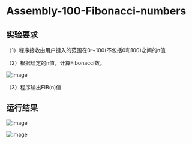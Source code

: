 # Assembly-100-Fibonacci-numbers
## 实验要求

（1）程序接收由用户键入的范围在0～100(不包括0和100)之间的n值

（2）根据给定的n值，计算Fibonacci数。

![image](https://github.com/user-attachments/assets/b1d56e30-7e78-4677-8b62-7a1d002845d5)

（3）程序输出FIB(n)值

## 运行结果

![image](https://github.com/user-attachments/assets/dcbfef1e-9c75-49d0-9b63-22737fe86746)


![image](https://github.com/user-attachments/assets/09e3be9c-a3e7-4ca6-9cdd-3348e0f71bfb)
